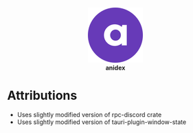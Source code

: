 <p align="center">
<img style="width: 128px; height: 128px" src="/src-tauri/icons/128x128.png" />
<br />
<b>anidex</b>
</p>

#  Attributions
- Uses slightly modified version of rpc-discord crate
- Uses slightly modified version of tauri-plugin-window-state
